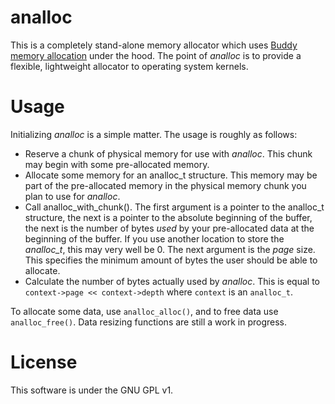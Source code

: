 # analloc

This is a completely stand-alone memory allocator which uses [Buddy memory allocation](http://en.wikipedia.org/wiki/Buddy_memory_allocation) under the hood. The point of *analloc* is to provide a flexible, lightweight allocator to operating system kernels.

# Usage

Initializing *analloc* is a simple matter. The usage is roughly as follows:

 * Reserve a chunk of physical memory for use with *analloc*. This chunk may begin with some pre-allocated memory.
 * Allocate some memory for an analloc_t structure. This memory may be part of the pre-allocated memory in the physical memory chunk you plan to use for *analloc*.
 * Call analloc_with_chunk(). The first argument is a pointer to the analloc_t structure, the next is a pointer to the absolute beginning of the buffer, the next is the number of bytes *used* by your pre-allocated data at the beginning of the buffer. If you use another location to store the *analloc_t*, this may very well be 0. The next argument is the *page* size. This specifies the minimum amount of bytes the user should be able to allocate.
 * Calculate the number of bytes actually used by *analloc*.  This is equal to `context->page << context->depth` where `context` is an `analloc_t`.

To allocate some data, use `analloc_alloc()`, and to free data use `analloc_free()`. Data resizing functions are still a work in progress.

# License

This software is under the GNU GPL v1.
